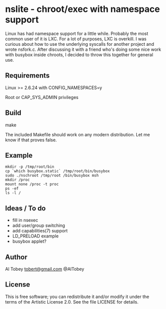 # nslite - chroot/exec with namespace support

Linux has had namespace support for a little while. Probably the most common
user of it is LXC. For a lot of purposes, LXC is overkill. I was curious about
how to use the underlying syscalls for another project and wrote nsfork.c.
After discussing it with a friend who's doing some nice work with busybox
inside chroots, I decided to throw this together for general use.

## Requirements

Linux >= 2.6.24 with CONFIG_NAMESPACES=y

Root or CAP_SYS_ADMIN privileges

## Build

make

The included Makefile should work on any modern distribution.  Let me know
if that proves false.

## Example

    mkdir -p /tmp/root/bin
    cp `which busybox.static` /tmp/root/bin/busybox
    sudo ./nschroot /tmp/root /bin/busybox msh
    mkdir /proc
    mount none /proc -t proc
    ps -ef
    ls -l /

## Ideas / To do

* fill in nsexec
* add user/group switching
* add capabilities(7) support
* LD_PRELOAD example
* busybox applet?

## Author

Al Tobey <tobert@gmail.com> @AlTobey

## License

This is free software; you can redistribute it and/or modify it under the
terms of the Artistic License 2.0.  See the file LICENSE for details.


